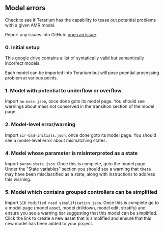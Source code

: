 ## Model errors
Check to see if Terarium has the capability to tease out potential problems with a given AMR model.

Report any issues into GitHub: [open an issue](https://github.com/DARPA-ASKEM/terarium/issues/new?assignees=&labels=bug%2C+Q%26A&template=qa-issue.md&title=%5BBUG%5D%3A+).


### 0. Initial setup
This [google drive](https://drive.google.com/drive/folders/1TWX96QmPHKkyGlYKX4lNsBnQCbsSKtwY) contains a list of syntatically valid but semantically incorrect models.

Each model can be imported into Terarium but will pose poential processing problem at various points.


### 1. Model with potential to underflow or overflow
Import `no-mass.json`, once done goto its model page. You should see warnings about mass not conserved in the transition section of the model page.


### 2. Model-level error/warning
Import `sir-bad-initials.json`, once done goto its model page. You should see a model-level error about mismatching states.


### 4. Model whose parameter is misinterpreted as a state
Import `param-state.json`. Once this is complete, goto the model page. Under the "State variables" section you should see a warning that `theta` may have been misclassified as a state, along with instructions to address this warning.

### 5. Model which contains grouped controllers can be simplified
Import `SIR Modified need simplification.json`. Once this is complete go to a model page (model asset, model drilldown, model edit, stratify) and ensure you see a warning bar suggesting that this model can be simplified. Click the link to create a new asset that is simplified and ensure that this new model has been added to your project.
